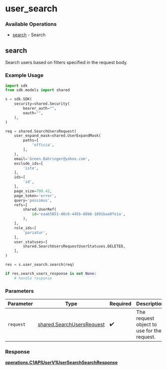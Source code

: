 # user_search

### Available Operations

* [search](#search) - Search

## search

Search users based on filters specified in the request body.

### Example Usage

```python
import sdk
from sdk.models import shared

s = sdk.SDK(
    security=shared.Security(
        bearer_auth="",
        oauth="",
    ),
)

req = shared.SearchUsersRequest(
    user_expand_mask=shared.UserExpandMask(
        paths=[
            'officia',
        ],
    ),
    email='Green.Bahringer@yahoo.com',
    exclude_ids=[
        'iste',
    ],
    ids=[
        'id',
    ],
    page_size=700.42,
    page_token='error',
    query='possimus',
    refs=[
        shared.UserRef(
            id='eaab5851-d6c6-445b-88b6-1891baa0fe1a',
        ),
    ],
    role_ids=[
        'pariatur',
    ],
    user_statuses=[
        shared.SearchUsersRequestUserStatuses.DELETED,
    ],
)

res = s.user_search.search(req)

if res.search_users_response is not None:
    # handle response
```

### Parameters

| Parameter                                                              | Type                                                                   | Required                                                               | Description                                                            |
| ---------------------------------------------------------------------- | ---------------------------------------------------------------------- | ---------------------------------------------------------------------- | ---------------------------------------------------------------------- |
| `request`                                                              | [shared.SearchUsersRequest](../../models/shared/searchusersrequest.md) | :heavy_check_mark:                                                     | The request object to use for the request.                             |


### Response

**[operations.C1APIUserV1UserSearchSearchResponse](../../models/operations/c1apiuserv1usersearchsearchresponse.md)**

